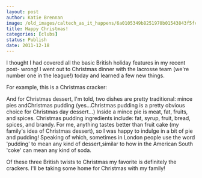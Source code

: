 ```yaml
---
layout: post
author: Katie Brennan
image: /old_images/caltech_as_it_happens/6a0105349b8251970b01543843f5fc970c.jpg
title: Happy Christmas!
categories: [clubs]
status: Publish
date: 2011-12-18
---
```


I thought I had covered all the basic British holiday features in my recent post- wrong! I went out to Christmas dinner with the lacrosse team (we're number one in the league!) today and learned a few new things.

For example, this is a Christmas cracker:

And for Christmas dessert, I'm told, two dishes are pretty traditional: mince pies andChristmas pudding (yes...Christmas pudding is a pretty obvious choice for Christmas day dessert...) Inside a mince pie is meat, fat, fruits, and spices. Christmas pudding ingredients include: fat, syrup, fruit, bread, spices, and brandy. For me, anything tastes better than fruit cake (my family's idea of Christmas dessert), so I was happy to indulge in a bit of pie and pudding! Speaking of which, sometimes in London people use the word 'pudding' to mean any kind of dessert,similar to how in the American South 'coke' can mean any kind of soda.

Of these three British twists to Christmas my favorite is definitely the crackers. I'll be taking some home for Christmas with my family!
